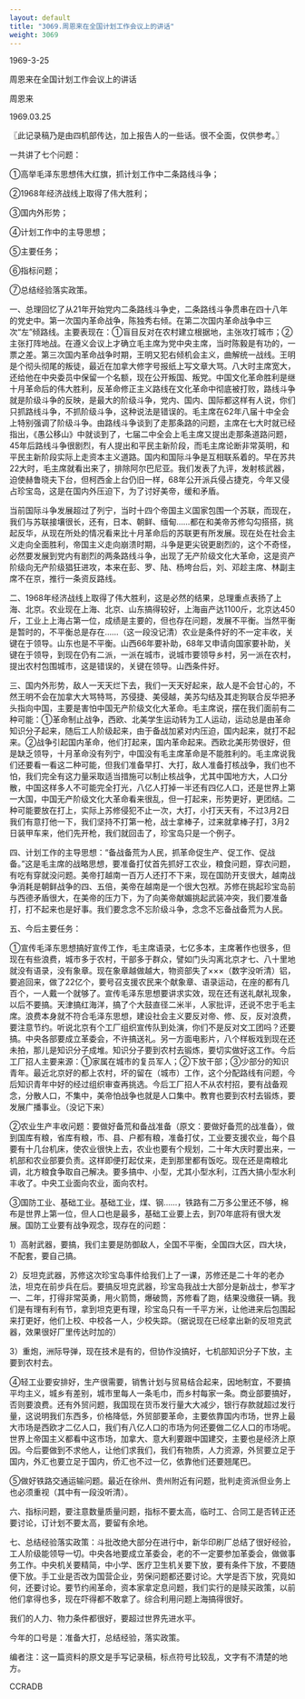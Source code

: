 ```yaml
---
layout: default
title: "3069.周恩来在全国计划工作会议上的讲话"
weight: 3069
---
```


1969-3-25

周恩来在全国计划工作会议上的讲话

周恩来

1969.03.25

〖此记录稿乃是由四机部传达，加上报告人的一些话。很不全面，仅供参考。〗

一共讲了七个问题：

①高举毛泽东思想伟大红旗，抓计划工作中二条路线斗争；

②1968年经济战线上取得了伟大胜利；

③国内外形势；

④计划工作中的主导思想；

⑤主要任务；

⑥指标问题；

⑦总结经验落实政策。

一、总理回忆了从21年开始党内二条路线斗争史，二条路线斗争贯串在四十八年的党史中。第一次国内革命战争，陈独秀右倾。在第二次国内革命战争中三次“左”倾路线。主要表现在：①盲目反对在农村建立根据地，主张攻打城市；②主张打阵地战。在遵义会议上才确立毛主席为党中央主席，当时陈毅是有功的，一票之差。第三次国内革命战争时期，王明又犯右倾机会主义，曲解统一战线。王明是个彻头彻尾的叛徒，最近在加拿大修字号报纸上写文章大骂。八大时主席宽大，还给他在中央委员中保留一个名额，现在公开叛国、叛党。中国文化革命胜利是继十月革命后的伟大胜利，反革命修正主义路线在文化革命中彻底被打败，路线斗争就是阶级斗争的反映，是最大的阶级斗争，党内、国内、国际都这样有人说，你们只抓路线斗争，不抓阶级斗争，这种说法是错误的。毛主席在62年八届十中全会上特别强调了阶级斗争。由路线斗争谈到了走那条路的问题，主席在七大时就已经指出，《愚公移山》中就谈到了，七届二中全会上毛主席又提出走那条道路问题，45年后路线斗争很剧烈，有人提出和平民主新阶段，而毛主席论断非常英明，和平民主新阶段实际上走资本主义道路。国内和国际斗争是互相联系着的。早在苏共22大时，毛主席就看出来了，排除阿尔巴尼亚。我们发表了九评，发射核武器，迫使赫鲁晓夫下台，但柯西金上台仍旧一样，68年公开派兵侵占捷克，今年又侵占珍宝岛，这是在国内外压迫下，为了讨好美帝，缓和矛盾。

当前国际斗争发展超过了列宁，当时十四个帝国主义国家包围一个苏联，而现在，我们与苏联接壤很长，还有，日本、朝鲜、缅甸……都在和美帝苏修勾勾搭搭，挑起反华，从现在所处的情况看来比十月革命后的苏联更有所发展。现在处在社会主义走向全面胜利，帝国主义走向崩溃时期，斗争是更尖锐更剧烈的，这个不奇怪，必然要发展到党内有剧烈的两条路线斗争，出现了无产阶级文化大革命，这是资产阶级向无产阶级猖狂进攻，本来在彭、罗、陆、杨垮台后，刘、邓趁主席、林副主席不在京，推行一条资反路线。

二、1968年经济战线上取得了伟大胜利，这是必然的结果，总理重点表扬了上海、北京。农业现在上海、北京、山东搞得较好，上海亩产达1100斤，北京达450斤，工业上上海占第一位，成绩是主要的，但也存在问题，发展不平衡。当然平衡是暂时的，不平衡总是存在……（这一段没记清）农业是条件好的不一定丰收，关键在于领导。山东也是不平衡。山西66年要补助，68年又申请向国家要补助，关键在于领导，到现在仍有二派，一派在城市，说城市要领导乡村，另一派在农村，提出农村包围城市，这是错误的，关键在领导。山西条件好。

三、国内外形势，敌人一天天烂下去，我们一天天好起来，敌人是不会甘心的，不然王明不会在加拿大大骂特骂，苏侵捷、美侵越，美苏勾结及其走狗联合反华把矛头指向中国，主要是害怕中国无产阶级文化大革命。毛主席说，摆在我们面前有二种可能：①革命制止战争，西欧、北美学生运动转为工人运动，运动总是由革命知识分子起来，随后工人阶级起来，由于备战加紧对内压迫，国内起来，就打不起来。②战争引起国内革命，他们打起来，国内革命起来。西欧北美形势很好，但是缺乏领导，十月革命没有列宁，中国没有毛主席革命是不能胜利的。毛主席说我们还要看一看这二种可能，但我们准备早打、大打，敌人准备打核战争，我们也不怕，我们完全有这力量采取适当措施可以制止核战争，尤其中国地方大，人口分散，中国这样多人不可能完全打光，八亿人打掉一半还有四亿人口，还是世界上第一大国，中国无产阶级文化大革命看来很乱，但一打起来，形势更好，更团结。二种可能要放在打上，实际上苏修侵犯不止一次，大打，小打天天有，不过3月2日我们有意打他一下，我们坚持不打第一枪，战士拿棒子，过来就拿棒子打，3月2日装甲车来，他们先开枪，我们就回击了，珍宝岛只是一个例子。

四、计划工作的主导思想：“备战备荒为人民，抓革命促生产、促工作、促战备。”这是毛主席的战略思想，要准备打仗首先抓好工农业，粮食问题，穿衣问题，有吃有穿就没问题。美帝打越南一百万人还打不下来，现在国防开支很大，越南战争消耗是朝鲜战争的四、五倍，美帝在越南是一个很大包袱。苏修在挑起珍宝岛前与西德矛盾很大，在美帝的压力下，为了向美帝献媚挑起武装冲突，我们要准备打，打不起来也是好事。我们要念念不忘阶级斗争，念念不忘备战备荒为人民。

五、今后主要任务：

①宣传毛泽东思想搞好宣传工作，毛主席语录，七亿多本，主席著作也很多，但现在有些浪费，城市多于农村，干部多于群众，譬如门头沟离北京才七、八十里地就没有语录，没有象章。现在象章越做越大，物资部失了×××（数字没听清）铝，要追回来，做了22亿个，要号召支援农民来个献象章、语录运动，在座的都有几百个，一人戴一个就够了。宣传毛泽东思想要讲求实效，现在还有送礼献礼现象，以后不要搞。天津搞红海洋，搞了个大鼓直径二米半，人家批评，还说不忠于毛主席。浪费本身就不符合毛泽东思想，建设社会主义要反对帝、修、反，反对浪费，要注意节约。听说北京有个工厂组织宣传队到处演，你们不是反对文工团吗？还要搞。中央各部要成立革委会，不许搞送礼。另一方面电影片，八个样板戏到现在还未拍，那儿是知识分子成堆。知识分子要到农村去锻炼，要切实做好这工作。今后工厂招人主要来源：①家属在城市的复员军人；②下放干部；③少部分的知识青年。最近北京好的都上农村，坏的留在（城市）工作，这个分配路线有问题，今后知识青年中好的经过组织审查再挑选。今后工厂招人不从农村招，要有战备观念，分散人口，不集中，美帝怕战争也就是人口集中。教育也要到农村去锻炼，要发展广播事业。（没记下来）

②农业生产丰收问题：要做好备荒和备战准备（原文：要做好备荒的战准备），做到国库有粮，省库有粮，市、县、户都有粮，准备打仗，工业要支援农业，每个县要有十几台机床，使农业很快上去，农业也要有个规划，二十年大庆时要出来，一机部和农业部要负责。这样即便打起仗来，走到那里都有饭吃。现在还是南粮北调，北方粮食争取自己解决。要多搞中、小型，尤其小型水利，江西大搞小型水利丰收了。中央工业面向农业，面向农村。

③国防工业、基础工业。基础工业，煤、钢……，铁路有二万多公里还不够，棉布是世界上第一位，但人口也是最多，基础工业要上去，到70年底将有很大发展。国防工业要有战争观念，现存在的问题：

1）高射武器，要搞，我们主要是防御敌人，全国不平衡，全国四大区，四大块，不配套，要自己搞。

2）反坦克武器，苏修这次珍宝岛事件给我们上了一课，苏修还是二十年的老办法，坦克在前步兵在后。要搞反坦克武器，珍宝岛我战士大部分是新战士，参军才一、二年，打得非常英勇，用火箭筒，爆破筒，苏修看了跑，结果没缴获一辆。我们是有理有利有节，拿到坦克更有理，珍宝岛只有一千平方米，让他进来后包围起来打更好，他们上校、中校各一人，少校失踪。（据说现在已经拿出新的反坦克武器，效果很好厂里传达时加的）

3）重炮，洲际导弹，现在技术是有的，但协作没搞好，七机部知识分子下放，主要到农村去。

④轻工业要安排好，生产很需要，销售计划与贸易结合起来，因地制宜，不要搞平均主义，城乡有差别，城市里每人一条毛巾，而乡村每家一条。商业部要搞好，否则要浪费。还有外贸问题，我国现在货币发行量大大减少，银行存款就超过发行量，这说明我们东西多，价格降低，外贸部要革命，主要依靠国内市场，世界上最大市场是西欧才二亿人口，我们有八亿人口的市场为何还要做二亿人口的市场呢。世界上帝国主义都看中这市场，加拿大、意大利要跟中国建交，主要也是经济上原因。今后要做到不求他人，让他们求我们，我们有物质，人力资源，外贸要立足于国内，外汇也要立足于国内，侨汇也不过一亿，依靠他们还要翘尾巴。

⑤做好铁路交通运输问题。最近在徐州、贵州附近有问题，批判走资派但业务上也必须重视（其中有一段没听清）。

六、指标问题，要注意数量质量问题，指标不要太高，临时工、合同工是否转正还要讨论，订计划不要太高，要留有余地。

七、总结经验落实政策：斗批改绝大部分在进行中，新华印刷厂总结了很好经验，工人阶级能领导一切。中央各地要成立革委会，老的不一定要参加革委会，做做事务工作。中央机关要精简，中小学、医疗卫生机关要下放，要有条件下放，不要随便下放。手工业是否改为国营企业，劳保问题都还要讨论。大学是否下放，究竟如何，还要讨论。要节约闹革命，资本家拿定息问题，我们实行的是赎买政策，以前他们拿得也多，现在吓得都不敢拿了。综合利用问题上海搞得很好。

我们的人力、物力条件都很好，要超过世界先进水平。

今年的口号是：准备大打，总结经验，落实政策。

编者注：这一篇资料的原文是手写记录稿，标点符号比较乱，文字有不清楚的地方。

CCRADB

